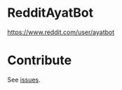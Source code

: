# RedditAyatBot
https://www.reddit.com/user/ayatbot  

# Contribute  

See [issues](https://github.com/SaidRH/RedditQuranBot/issues).
